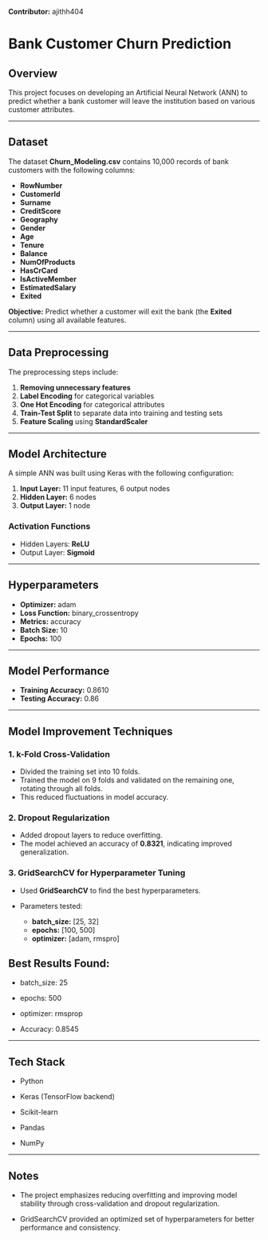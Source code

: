 **Contributor:** ajithh404

# Bank Customer Churn Prediction

## Overview

This project focuses on developing an Artificial Neural Network (ANN) to predict whether a bank customer will leave the institution based on various customer attributes.

---

## Dataset

The dataset **Churn_Modeling.csv** contains 10,000 records of bank customers with the following columns:

* **RowNumber**
* **CustomerId**
* **Surname**
* **CreditScore**
* **Geography**
* **Gender**
* **Age**
* **Tenure**
* **Balance**
* **NumOfProducts**
* **HasCrCard**
* **IsActiveMember**
* **EstimatedSalary**
* **Exited**

**Objective:** Predict whether a customer will exit the bank (the **Exited** column) using all available features.

---

## Data Preprocessing

The preprocessing steps include:

1. **Removing unnecessary features**
2. **Label Encoding** for categorical variables
3. **One Hot Encoding** for categorical attributes
4. **Train-Test Split** to separate data into training and testing sets
5. **Feature Scaling** using **StandardScaler**

---

## Model Architecture

A simple ANN was built using Keras with the following configuration:

1. **Input Layer:** 11 input features, 6 output nodes
2. **Hidden Layer:** 6 nodes
3. **Output Layer:** 1 node

### Activation Functions

* Hidden Layers: **ReLU**
* Output Layer: **Sigmoid**

---

## Hyperparameters

* **Optimizer:** adam
* **Loss Function:** binary_crossentropy
* **Metrics:** accuracy
* **Batch Size:** 10
* **Epochs:** 100

---

## Model Performance

* **Training Accuracy:** 0.8610
* **Testing Accuracy:** 0.86

---

## Model Improvement Techniques

### 1. k-Fold Cross-Validation

* Divided the training set into 10 folds.
* Trained the model on 9 folds and validated on the remaining one, rotating through all folds.
* This reduced fluctuations in model accuracy.

### 2. Dropout Regularization

* Added dropout layers to reduce overfitting.
* The model achieved an accuracy of **0.8321**, indicating improved generalization.

### 3. GridSearchCV for Hyperparameter Tuning

* Used **GridSearchCV** to find the best hyperparameters.
* Parameters tested:

  * **batch_size:** [25, 32]
  * **epochs:** [100, 500]
  * **optimizer:** [adam, rmspro]
 
  
## Best Results Found:

* batch_size: 25

* epochs: 500

* optimizer: rmsprop

* Accuracy: 0.8545

---
## Tech Stack

* Python

* Keras (TensorFlow backend)

* Scikit-learn

* Pandas

* NumPy

---
## Notes

* The project emphasizes reducing overfitting and improving model stability through cross-validation and dropout regularization.

* GridSearchCV provided an optimized set of hyperparameters for better performance and consistency.
